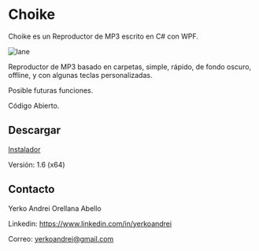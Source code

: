 # Choike
Choike es un Reproductor de MP3 escrito en C# con WPF.

![lane](https://github.com/YerkoAndrei/Choike/blob/ccfd2e85c7b23b45d42b8d23b7665ff930165802/Choike/Arte/SinCar%C3%A1tula.png)

Reproductor de MP3 basado en carpetas, simple, rápido, de fondo oscuro, offline, y con algunas teclas personalizadas.

Posible futuras funciones.

Código Abierto.

## Descargar
<a href="https://github.com/YerkoAndrei/Choike/releases/download/estable/InstaladorChoike.msi">Instalador</a>

Versión: 1.6 (x64)

## Contacto
Yerko Andrei Orellana Abello

Linkedin: https://www.linkedin.com/in/yerkoandrei

Correo:  yerkoandrei@gmail.com
